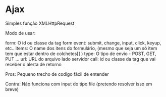 # Ajax
Simples função XMLHttpRequest

Modo de usar:
<script>
new Ajax({
    form:  "#id_form",
    event: "submit",
    items: ["title", "content", "tags"],
    type:  "POST",
    url:   "https://actions/update.php?id="+id,
    call:  "#response"
});
</script>
form:  O id ou classe da tag form
event: submit, change, input, click, keyup, etc..
items: O name dos itens do formulário, (mesmo que seja um só item tem que estar dentro de colchetes[] )
type:  O tipo de envio - POST, GET, PUT ...
url:   URL do arquivo lado servidor
call:  id ou classe da tag que vai receber o alerta de retorno


Pros:
Pequeno trecho de codigo fácil de entender

Contra:
Não funciona com input do tipo file (pretendo resolver isso em breve)
